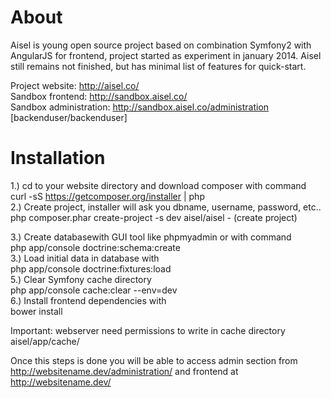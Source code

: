 About
========================

Aisel is young open source project based on combination Symfony2 with AngularJS for frontend, project started as experiment in january 2014.
Aisel still remains not finished, but has minimal list of features for quick-start.<br/>

Project website: http://aisel.co/<br/>
Sandbox frontend: http://sandbox.aisel.co/<br/>
Sandbox administration: http://sandbox.aisel.co/administration [backenduser/backenduser]

Installation
========================

1.) cd to your website directory and download composer with command <br/>
curl -sS https://getcomposer.org/installer | php<br/>
2.) Create project, installer will ask you dbname, username, password, etc.. <br/>
php composer.phar create-project -s dev aisel/aisel - (create project)

3.) Create databasewith GUI tool like phpmyadmin or with command<br/>
php app/console doctrine:schema:create<br/>
3.) Load initial data in database with<br/>
php app/console doctrine:fixtures:load<br/>
5.) Clear Symfony cache directory<br/>
php app/console cache:clear --env=dev<br/>
6.) Install frontend dependencies with<br/>
bower install<br/>

Important: webserver need permissions to write in cache directory aisel/app/cache/<br/>

Once this steps is done you will be able to access admin section from http://websitename.dev/administration/
and frontend at http://websitename.dev/

